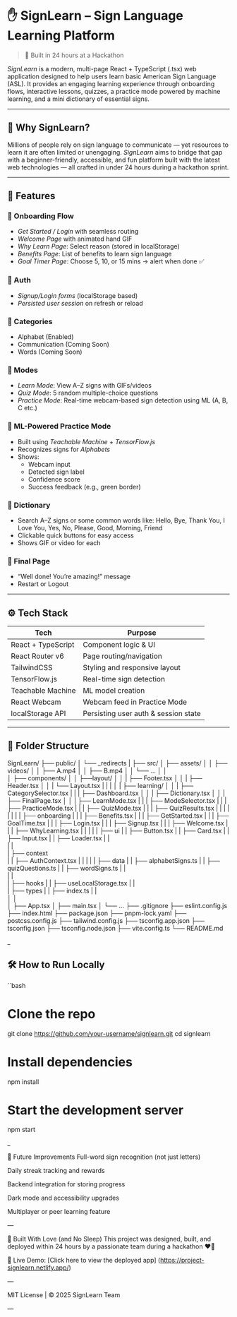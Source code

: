 # ✋ SignLearn – Sign Language Learning Platform

> 🚀 Built in 24 hours at a Hackathon

*SignLearn* is a modern, multi-page React + TypeScript (.tsx) web application designed to help users learn basic American Sign Language (ASL). It provides an engaging learning experience through onboarding flows, interactive lessons, quizzes, a practice mode powered by machine learning, and a mini dictionary of essential signs.

---

## 🧠 Why SignLearn?

Millions of people rely on sign language to communicate — yet resources to learn it are often limited or unengaging. *SignLearn* aims to bridge that gap with a beginner-friendly, accessible, and fun platform built with the latest web technologies — all crafted in under 24 hours during a hackathon sprint.

---

## 🌟 Features

### 👋 Onboarding Flow
- *Get Started / Login* with seamless routing
- *Welcome Page* with animated hand GIF
- *Why Learn Page*: Select reason (stored in localStorage)
- *Benefits Page*: List of benefits to learn sign language
- *Goal Timer Page*: Choose 5, 10, or 15 mins → alert when done ✅

### 🔐 Auth
- *Signup/Login forms* (localStorage based)
- *Persisted user session* on refresh or reload

### 🧩 Categories
- Alphabet (Enabled)
- Communication (Coming Soon)
- Words (Coming Soon)

### 🔄 Modes
- *Learn Mode*: View A–Z signs with GIFs/videos
- *Quiz Mode*: 5 random multiple-choice questions
- *Practice Mode*: Real-time webcam-based sign detection using ML (A, B, C etc.)

### 🧠 ML-Powered Practice Mode
- Built using *Teachable Machine* + *TensorFlow.js*
- Recognizes signs for *Alphabets*
- Shows:
  - Webcam input
  - Detected sign label
  - Confidence score
  - Success feedback (e.g., green border)

### 📖 Dictionary
- Search A–Z signs or some common words like:
  Hello, Bye, Thank You, I Love You, Yes, No, Please, Good, Morning, Friend
- Clickable quick buttons for easy access
- Shows GIF or video for each

### 🎉 Final Page
- “Well done! You’re amazing!” message
- Restart or Logout

---

## ⚙ Tech Stack

| Tech               | Purpose                              |
| ------------------ | ------------------------------------ |
| React + TypeScript | Component logic & UI                 |
| React Router v6    | Page routing/navigation              |
| TailwindCSS        | Styling and responsive layout        |
| TensorFlow\.js     | Real-time sign detection             |
| Teachable Machine  | ML model creation                    |
| React Webcam       | Webcam feed in Practice Mode         |
| localStorage API   | Persisting user auth & session state |

---

## 📁 Folder Structure

SignLearn/
├── public/
│   └── _redirects
|
├── src/
│   ├── assets/
│   │   ├── videos/
│   │       ├── A.mp4
│   │       ├── B.mp4
│   │       └── ... 
│   │       
│   ├── components/
│   │   ├──layout/
│   │   |   ├── Footer.tsx
│   │   |   ├── Header.tsx
│   │   |   └── Layout.tsx
|   |   |
│   |   ├── learning/
│   │   |     ├── CategorySelector.tsx
|   |   |     ├── Dashboard.tsx
│   │   |     ├── Dictionary.tsx
│   │   |     ├── FinalPage.tsx
│   │   |     ├── LearnMode.tsx
|   |   |     ├── ModeSelector.tsx
|   |   |     ├── PracticeMode.tsx
|   |   |     ├── QuizMode.tsx
|   |   |     ├── QuizResults.tsx
|   |   |
|   |   |
|   |   ├── onboarding
|   |   |      ├── Benefits.tsx 
|   |   |      ├── GetStarted.tsx
|   |   |      ├── GoalTime.tsx
|   |   |      ├── Login.tsx
|   |   |      ├── Signup.tsx
|   |   |      ├── Welcome.tsx
|   |   |      ├── WhyLearning.tsx
|   |   |
|   |   ├── ui
|   |        ├── Button.tsx
|   |        ├── Card.tsx
|   |        ├── Input.tsx
|   |        ├── Loader.tsx
|   |   
|   |   
|   ├── context  
|   |      ├── AuthContext.tsx
|   |
|   |
|   ├── data
|   |     ├── alphabetSigns.ts
|   |     ├── quizQuestions.ts
|   |     ├── wordSigns.ts
|   |   
|   |   
|   ├── hooks
|   |      ├── useLocalStorage.tsx
|   |       
|   ├── types 
|   |       ├── index.ts
|   |   
│   │   
│   ├── App.tsx
│   ├── main.tsx
│   └── ...
├── .gitignore
├── eslint.config.js
├── index.html
├── package.json
├── pnpm-lock.yaml
├── postcss.config.js
├── tailwind.config.js
├── tsconfig.app.json
├── tsconfig.json
├── tsconfig.node.json
├── vite.config.ts
└── README.md

_


## 🛠 How to Run Locally

``bash
# Clone the repo
git clone https://github.com/your-username/signlearn.git
cd signlearn

# Install dependencies
npm install

# Start the development server
npm start

_

🚀 Future Improvements
Full-word sign recognition (not just letters)

Daily streak tracking and rewards

Backend integration for storing progress

Dark mode and accessibility upgrades

Multiplayer or peer learning feature

—

👥 Built With Love (and No Sleep)
This project was designed, built, and deployed within 24 hours by a passionate team during a hackathon ❤‍🔥


🔗 Live Demo: [Click here to view the deployed app] (https://project-signlearn.netlify.app/)

—

MIT License | © 2025 SignLearn Team

—
